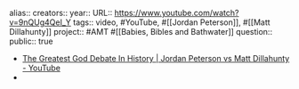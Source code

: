 alias::
creators::
year::
URL:: https://www.youtube.com/watch?v=9nQUg4QeI_Y
tags:: video, #YouTube, #[[Jordan Peterson]], #[[Matt Dillahunty]] 
project:: #AMT #[[Babies, Bibles and Bathwater]] 
question::
public:: true

- [The Greatest God Debate In History | Jordan Peterson vs Matt Dillahunty - YouTube](https://www.youtube.com/watch?v=9nQUg4QeI_Y)
-
